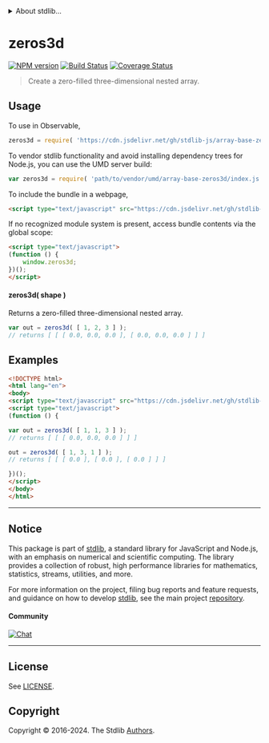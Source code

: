 <!--

@license Apache-2.0

Copyright (c) 2023 The Stdlib Authors.

Licensed under the Apache License, Version 2.0 (the "License");
you may not use this file except in compliance with the License.
You may obtain a copy of the License at

   http://www.apache.org/licenses/LICENSE-2.0

Unless required by applicable law or agreed to in writing, software
distributed under the License is distributed on an "AS IS" BASIS,
WITHOUT WARRANTIES OR CONDITIONS OF ANY KIND, either express or implied.
See the License for the specific language governing permissions and
limitations under the License.

-->


<details>
  <summary>
    About stdlib...
  </summary>
  <p>We believe in a future in which the web is a preferred environment for numerical computation. To help realize this future, we've built stdlib. stdlib is a standard library, with an emphasis on numerical and scientific computation, written in JavaScript (and C) for execution in browsers and in Node.js.</p>
  <p>The library is fully decomposable, being architected in such a way that you can swap out and mix and match APIs and functionality to cater to your exact preferences and use cases.</p>
  <p>When you use stdlib, you can be absolutely certain that you are using the most thorough, rigorous, well-written, studied, documented, tested, measured, and high-quality code out there.</p>
  <p>To join us in bringing numerical computing to the web, get started by checking us out on <a href="https://github.com/stdlib-js/stdlib">GitHub</a>, and please consider <a href="https://opencollective.com/stdlib">financially supporting stdlib</a>. We greatly appreciate your continued support!</p>
</details>

# zeros3d

[![NPM version][npm-image]][npm-url] [![Build Status][test-image]][test-url] [![Coverage Status][coverage-image]][coverage-url] <!-- [![dependencies][dependencies-image]][dependencies-url] -->

> Create a zero-filled three-dimensional nested array.

<!-- Section to include introductory text. Make sure to keep an empty line after the intro `section` element and another before the `/section` close. -->

<section class="intro">

</section>

<!-- /.intro -->

<!-- Package usage documentation. -->



<section class="usage">

## Usage

To use in Observable,

```javascript
zeros3d = require( 'https://cdn.jsdelivr.net/gh/stdlib-js/array-base-zeros3d@v0.2.1-umd/browser.js' )
```

To vendor stdlib functionality and avoid installing dependency trees for Node.js, you can use the UMD server build:

```javascript
var zeros3d = require( 'path/to/vendor/umd/array-base-zeros3d/index.js' )
```

To include the bundle in a webpage,

```html
<script type="text/javascript" src="https://cdn.jsdelivr.net/gh/stdlib-js/array-base-zeros3d@v0.2.1-umd/browser.js"></script>
```

If no recognized module system is present, access bundle contents via the global scope:

```html
<script type="text/javascript">
(function () {
    window.zeros3d;
})();
</script>
```

#### zeros3d( shape )

Returns a zero-filled three-dimensional nested array.

```javascript
var out = zeros3d( [ 1, 2, 3 ] );
// returns [ [ [ 0.0, 0.0, 0.0 ], [ 0.0, 0.0, 0.0 ] ] ]
```

</section>

<!-- /.usage -->

<!-- Package usage notes. Make sure to keep an empty line after the `section` element and another before the `/section` close. -->

<section class="notes">

</section>

<!-- /.notes -->

<!-- Package usage examples. -->

<section class="examples">

## Examples

<!-- eslint no-undef: "error" -->

```html
<!DOCTYPE html>
<html lang="en">
<body>
<script type="text/javascript" src="https://cdn.jsdelivr.net/gh/stdlib-js/array-base-zeros3d@v0.2.1-umd/browser.js"></script>
<script type="text/javascript">
(function () {

var out = zeros3d( [ 1, 1, 3 ] );
// returns [ [ [ 0.0, 0.0, 0.0 ] ] ]

out = zeros3d( [ 1, 3, 1 ] );
// returns [ [ [ 0.0 ], [ 0.0 ], [ 0.0 ] ] ]

})();
</script>
</body>
</html>
```

</section>

<!-- /.examples -->

<!-- Section to include cited references. If references are included, add a horizontal rule *before* the section. Make sure to keep an empty line after the `section` element and another before the `/section` close. -->

<section class="references">

</section>

<!-- /.references -->

<!-- Section for related `stdlib` packages. Do not manually edit this section, as it is automatically populated. -->

<section class="related">

</section>

<!-- /.related -->

<!-- Section for all links. Make sure to keep an empty line after the `section` element and another before the `/section` close. -->


<section class="main-repo" >

* * *

## Notice

This package is part of [stdlib][stdlib], a standard library for JavaScript and Node.js, with an emphasis on numerical and scientific computing. The library provides a collection of robust, high performance libraries for mathematics, statistics, streams, utilities, and more.

For more information on the project, filing bug reports and feature requests, and guidance on how to develop [stdlib][stdlib], see the main project [repository][stdlib].

#### Community

[![Chat][chat-image]][chat-url]

---

## License

See [LICENSE][stdlib-license].


## Copyright

Copyright &copy; 2016-2024. The Stdlib [Authors][stdlib-authors].

</section>

<!-- /.stdlib -->

<!-- Section for all links. Make sure to keep an empty line after the `section` element and another before the `/section` close. -->

<section class="links">

[npm-image]: http://img.shields.io/npm/v/@stdlib/array-base-zeros3d.svg
[npm-url]: https://npmjs.org/package/@stdlib/array-base-zeros3d

[test-image]: https://github.com/stdlib-js/array-base-zeros3d/actions/workflows/test.yml/badge.svg?branch=v0.2.1
[test-url]: https://github.com/stdlib-js/array-base-zeros3d/actions/workflows/test.yml?query=branch:v0.2.1

[coverage-image]: https://img.shields.io/codecov/c/github/stdlib-js/array-base-zeros3d/main.svg
[coverage-url]: https://codecov.io/github/stdlib-js/array-base-zeros3d?branch=main

<!--

[dependencies-image]: https://img.shields.io/david/stdlib-js/array-base-zeros3d.svg
[dependencies-url]: https://david-dm.org/stdlib-js/array-base-zeros3d/main

-->

[chat-image]: https://img.shields.io/gitter/room/stdlib-js/stdlib.svg
[chat-url]: https://app.gitter.im/#/room/#stdlib-js_stdlib:gitter.im

[stdlib]: https://github.com/stdlib-js/stdlib

[stdlib-authors]: https://github.com/stdlib-js/stdlib/graphs/contributors

[umd]: https://github.com/umdjs/umd
[es-module]: https://developer.mozilla.org/en-US/docs/Web/JavaScript/Guide/Modules

[deno-url]: https://github.com/stdlib-js/array-base-zeros3d/tree/deno
[deno-readme]: https://github.com/stdlib-js/array-base-zeros3d/blob/deno/README.md
[umd-url]: https://github.com/stdlib-js/array-base-zeros3d/tree/umd
[umd-readme]: https://github.com/stdlib-js/array-base-zeros3d/blob/umd/README.md
[esm-url]: https://github.com/stdlib-js/array-base-zeros3d/tree/esm
[esm-readme]: https://github.com/stdlib-js/array-base-zeros3d/blob/esm/README.md
[branches-url]: https://github.com/stdlib-js/array-base-zeros3d/blob/main/branches.md

[stdlib-license]: https://raw.githubusercontent.com/stdlib-js/array-base-zeros3d/main/LICENSE

</section>

<!-- /.links -->
